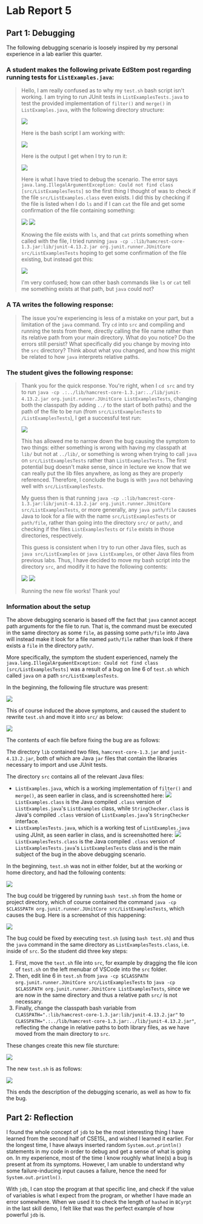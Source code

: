 # Lab Report 5

## Part 1: Debugging

The following debugging scenario is loosely inspired by my personal experience in a lab earlier this quarter.

### A student makes the following private EdStem post regarding running tests for `ListExamples.java`:

> Hello, I am really confused as to why my `test.sh` bash script isn't working. I am trying to run JUnit tests in `ListExamplesTests.java` to test the provided implementation of `filter()` and `merge()` in `ListExamples.java`, with the following directory structure:
> 
> ![](Post1_Files.png)
>
> Here is the bash script I am working with:
>
> ![](Post1_Bash.png)
>
> Here is the output I get when I try to run it:
>
> ![](Post1_Error.png)
>
> Here is what I have tried to debug the scenario. The error says `java.lang.IllegalArgumentException: Could not find class [src/ListExamplesTests]` so the first thing I thought of was to check if the file `src/ListExamples.class` even exists. I did this by checking if the file is listed when I do `ls` and if I can `cat` the file and get some confirmation of the file containing something:
>
> ![](Post1_Attempt.png)
> ![](Post1_Exists.png)
>
> Knowing the file exists with `ls`, and that `cat` prints something when called with the file, I tried running `java -cp .:lib/hamcrest-core-1.3.jar:lib/junit-4.13.2.jar org.junit.runner.JUnitCore src/ListExamplesTests` hoping to get some confirmation of the file existing, but instead got this:
>
> ![](Post1_Identification.png)
> 
> I'm very confused; how can other bash commands like `ls` or `cat` tell me something exists at that path, but `java` could not?

### A TA writes the following response:

>The issue you're experiencing is less of a mistake on your part, but a limitation of the `java` command. Try `cd` into `src` and compiling and running the tests from there, directly calling the file name rather than its relative path from your main directory. What do you notice? Do the errors still persist? What specifically did you change by moving into the `src` directory? Think about what you changed, and how this might be related to how `java` interprets relative paths.

### The student gives the following response:

> Thank you for the quick response. You're right, when I `cd src` and try to run `java -cp .:../lib/hamcrest-core-1.3.jar:../lib/junit-4.13.2.jar org.junit.runner.JUnitCore ListExamplesTests`, changing both the classpath (by adding `../` to the start of both paths) and the path of the file to be run (from `src/ListExamplesTests` to `/ListExamplesTests`), I get a successful test run:
> 
> ![](Post2_Success.png)
>
> This has allowed me to narrow down the bug causing the symptom to two things: either something is wrong with having my classpath at `lib/` but not at `../lib/`, or something is wrong when trying to call `java` on `src/ListExamplesTests` rather than `ListExamplesTests`. The first potential bug doesn't make sense, since in lecture we know that we can really put the lib files anywhere, as long as they are properly referenced. Therefore, I conclude the bugs is with `java` not behaving well with `src/ListExamplesTests`.
>
> My guess then is that running `java -cp .:lib/hamcrest-core-1.3.jar:lib/junit-4.13.2.jar org.junit.runner.JUnitCore src/ListExamplesTests`, or more generally, any `java path/file` causes Java to look for a file with the name `src/ListExamplesTests` or `path/file`, rather than going into the directory `src/` or `path/`, and checking if the files `ListExamplesTests` or `file` exists in those directories, respectively.
>
> This guess is consistent when I try to run other Java files, such as `java src/ListExamples` or `java ListExamples`, or other Java files from previous labs. Thus, I have decided to move my bash script into the directory `src`, and modify it to have the following contents:
>
> ![](Post2_NewBash.png)
> ![](Post2_NewBashRun.png)
>
> Running the new file works! Thank you!

### Information about the setup

The above debugging scenario is based off the fact that `java` cannot accept path arguments for the file to run. That is, the command must be executed in the same directory as some `file`, as passing some `path/file` into Java will instead make it look for a file named `path/file` rather than look if there exists a `file` in the directory `path/`. 

More specifically, the symptom the student experienced, namely the `java.lang.IllegalArgumentException: Could not find class [src/ListExamplesTests]` was a result of a bug on line 6 of `test.sh` which called `java` on a path `src/ListExamplesTests`.

In the beginning, the following file structure was present:

![](Post1_Files.png)

This of course induced the above symptoms, and caused the student to rewrite `test.sh` and move it into `src/` as below:

![](Recap_Files.png)

The contents of each file before fixing the bug are as follows:

The directory `lib` contained two files, `hamcrest-core-1.3.jar` and `junit-4.13.2.jar`, both of which are Java `jar` files that contain the libraries necessary to import and use JUnit tests.

The directory `src` contains all of the relevant Java files:
- `ListExamples.java`, which is a working implementation of `filter()` and `merge()`, as seen earlier in class, and is screenshotted here: ![](Recap_ListExamples.png) `ListExamples.class` is the Java compiled `.class` version of `ListExamples.java`'s `ListExamples` class, while `StringChecker.class` is Java's compiled `.class` version of `ListExamples.java`'s `StringChecker` interface.
- `ListExamplesTests.java`, which is a working test of `ListExamples.java` using JUnit, as seen earlier in class, and is screenshotted here: ![](Recap_ListExamplesTests.png) `ListExamplesTests.class` is the Java compiled `.class` version of `ListExamplesTests.java`'s `ListExamplesTests` class and is the main subject of the bug in the above debugging scenario.

In the beginning, `test.sh` was not in either folder, but at the working or home directory, and had the following contents:

![](Post1_Bash.png)

The bug could be triggered by running `bash test.sh` from the home or project directory, which of course contained the command `java -cp $CLASSPATH org.junit.runner.JUnitCore src/ListExamplesTests`, which causes the bug. Here is a screenshot of this happening:

![](Post1_Error.png)

The bug could be fixed by executing `test.sh` (using `bash test.sh`) and thus the `java` command in the same directory as `ListExamplesTests.class`, i.e. inside of `src`. So the student did three key steps:

1. First, move the `test.sh` file into `src`, for example by dragging the file icon of `test.sh` on the left menubar of VSCode into the `src` folder.
2. Then, edit line 6 in `test.sh` from `java -cp $CLASSPATH org.junit.runner.JUnitCore src/ListExamplesTests` to `java -cp $CLASSPATH org.junit.runner.JUnitCore ListExamplesTests`, since we are now in the same directory and thus a relative path `src/` is not necessary.
3. Finally, change the classpath bash variable from `CLASSPATH=".:lib/hamcrest-core-1.3.jar:lib/junit-4.13.2.jar"` to `CLASSPATH=".:../lib/hamcrest-core-1.3.jar:../lib/junit-4.13.2.jar"`, reflecting the change in relative paths to both library files, as we have moved from the main directory to `src`.

These changes create this new file sturcture:

![](Recap_Files.png)

The new `test.sh` is as follows:

![](Recap_testsh.png)

This ends the description of the debugging scenario, as well as how to fix the bug.

## Part 2: Reflection

I found the whole concept of `jdb` to be the most interesting thing I have learned from the second half of CSE15L, and wished I learned it earlier. For the longest time, I have always inserted random `System.out.println()` statements in my code in order to debug and get a sense of what is going on. In my experience, most of the time I know roughly what line(s) a bug is present at from its symptoms. However, I am unable to understand why some failure-inducing input causes a failure, hence the need for `System.out.println()`.

With `jdb`, I can stop the program at that specific line, and check if the value of variables is what I expect from the program, or whether I have made an error somewhere. When we used it to check the length of `hashed` in `BCyrpt` in the last skill demo, I felt like that was the perfect example of how powerful `jdb` is.
